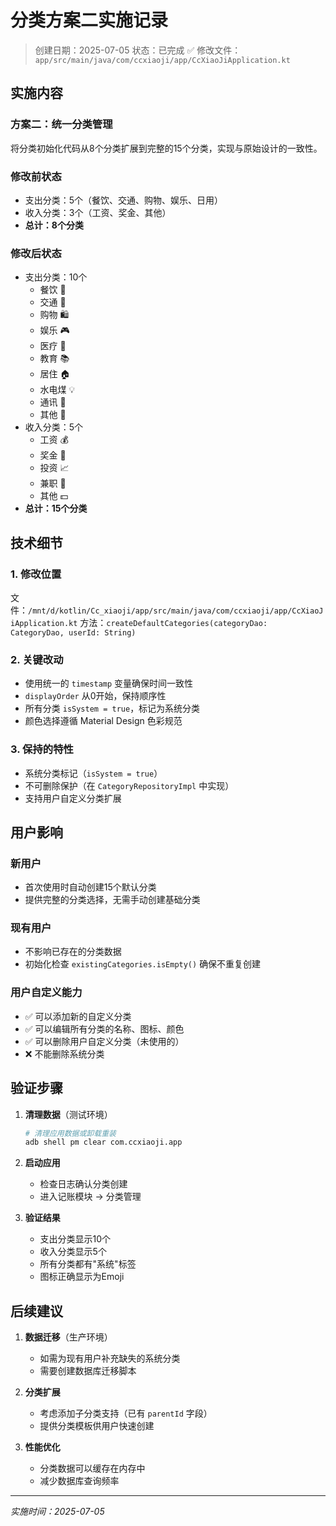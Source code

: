 # 分类方案二实施记录

> 创建日期：2025-07-05
> 状态：已完成 ✅
> 修改文件：`app/src/main/java/com/ccxiaoji/app/CcXiaoJiApplication.kt`

## 实施内容

### 方案二：统一分类管理
将分类初始化代码从8个分类扩展到完整的15个分类，实现与原始设计的一致性。

### 修改前状态
- 支出分类：5个（餐饮、交通、购物、娱乐、日用）
- 收入分类：3个（工资、奖金、其他）
- **总计：8个分类**

### 修改后状态
- 支出分类：10个
  - 餐饮 🍜
  - 交通 🚗
  - 购物 🛍️
  - 娱乐 🎮
  - 医疗 🏥
  - 教育 📚
  - 居住 🏠
  - 水电煤 💡
  - 通讯 📱
  - 其他 📝
- 收入分类：5个
  - 工资 💰
  - 奖金 🎁
  - 投资 📈
  - 兼职 💼
  - 其他 💵
- **总计：15个分类**

## 技术细节

### 1. 修改位置
文件：`/mnt/d/kotlin/Cc_xiaoji/app/src/main/java/com/ccxiaoji/app/CcXiaoJiApplication.kt`
方法：`createDefaultCategories(categoryDao: CategoryDao, userId: String)`

### 2. 关键改动
- 使用统一的 `timestamp` 变量确保时间一致性
- `displayOrder` 从0开始，保持顺序性
- 所有分类 `isSystem = true`，标记为系统分类
- 颜色选择遵循 Material Design 色彩规范

### 3. 保持的特性
- 系统分类标记（`isSystem = true`）
- 不可删除保护（在 `CategoryRepositoryImpl` 中实现）
- 支持用户自定义分类扩展

## 用户影响

### 新用户
- 首次使用时自动创建15个默认分类
- 提供完整的分类选择，无需手动创建基础分类

### 现有用户
- 不影响已存在的分类数据
- 初始化检查 `existingCategories.isEmpty()` 确保不重复创建

### 用户自定义能力
- ✅ 可以添加新的自定义分类
- ✅ 可以编辑所有分类的名称、图标、颜色
- ✅ 可以删除用户自定义分类（未使用的）
- ❌ 不能删除系统分类

## 验证步骤

1. **清理数据**（测试环境）
   ```bash
   # 清理应用数据或卸载重装
   adb shell pm clear com.ccxiaoji.app
   ```

2. **启动应用**
   - 检查日志确认分类创建
   - 进入记账模块 → 分类管理

3. **验证结果**
   - 支出分类显示10个
   - 收入分类显示5个
   - 所有分类都有"系统"标签
   - 图标正确显示为Emoji

## 后续建议

1. **数据迁移**（生产环境）
   - 如需为现有用户补充缺失的系统分类
   - 需要创建数据库迁移脚本

2. **分类扩展**
   - 考虑添加子分类支持（已有 `parentId` 字段）
   - 提供分类模板供用户快速创建

3. **性能优化**
   - 分类数据可以缓存在内存中
   - 减少数据库查询频率

---
*实施时间：2025-07-05*